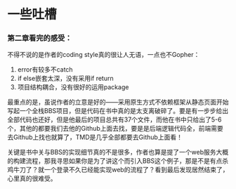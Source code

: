 # 一些吐槽

### 第二章看完的感受：

不得不说的是作者的coding style真的很让人无语，一点也不Gopher：

1. error有较多不catch
2. if else嵌套太深，没有采用if return
3. 项目结构耦合，没有很好的运用package

最重点的是，虽说作者的立意是好的——采用原生方式不依赖框架从静态页面开始写起一个全栈BBS项目，但是代码在书中真的是太支离破碎了。要是有一步步给出全部代码也还好，但是他最后的项目总共有37个文件，而他在书中只给出了5-6个，其他的都要我们去他的Github上面去找，要是是后端逻辑代码全，前端需要去Github上找也就算了，TMD是几乎全部都要去Github上面看！

关键是书中关与BBS的实现细节真的不是很多，作者也算是提了一个web服务大概的构建流程，那我寻思如果你是为了讲这个而引入BBS这个例子，那是不是有点杀鸡牛刀了？就一个登录不久已经能实现web的流程了？看到最后发现居然结束了，心里真的很难受。


